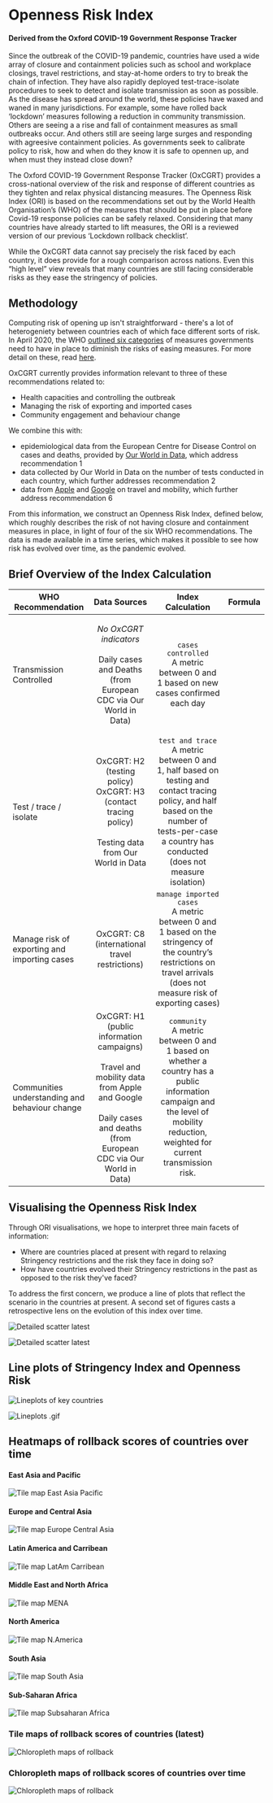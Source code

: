 # Openness Risk Index 
#### Derived from the Oxford COVID-19 Government Response Tracker 

Since the outbreak of the COVID-19 pandemic, countries have used a wide array of closure and containment policies such as school and workplace closings, travel restrictions, and stay-at-home orders to try to break the chain of infection. They have also rapidly deployed test-trace-isolate procedures to seek to detect and isolate transmission as soon as possible. As the disease has spread around the world, these policies have waxed and waned in many jurisdictions. For example, some have rolled back ‘lockdown’ measures following a reduction in community transmission. Others are seeing a a rise and fall of containment measures as small outbreaks occur. And others still are seeing large surges and responding with agreesive containment policies.  As governments seek to calibrate policy to risk, how and when do they know it is safe to opennen up, and when must they instead close down?

The Oxford COVID-19 Government Response Tracker (OxCGRT) provides a cross-national overview of the risk and response of different countries as they tighten and relax physical distancing measures. The Openness Risk Index (ORI) is based on the recommendations set out by the World Health Organisation’s (WHO) of the measures that should be put in place before Covid-19 response policies can be safely relaxed. Considering that many countries have already started to lift measures, the ORI is a reviewed version of our previous ‘Lockdown rollback checklist’.

While the OxCGRT data cannot say precisely the risk faced by each country, it does provide for a rough comparison across nations. Even this “high level” view reveals that many countries are still facing considerable risks as they ease the stringency of policies.

## Methodology 

Computing risk of opening up isn't straightforward - there's a lot of heterogeniety between countries each of which face different sorts of risk. In April 2020, the WHO [outlined six categories](https://apps.who.int/iris/bitstream/handle/10665/331773/WHO-2019-nCoV-Adjusting_PH_measures-2020.1-eng.pdf) of measures governments need to have in place to diminish the risks of easing measures. For more detail on these, read [here](https://apps.who.int/iris/bitstream/handle/10665/331773/WHO-2019-nCoV-Adjusting_PH_measures-2020.1-eng.pdf). 

OxCGRT currently provides information relevant to three of these recommendations related to: 
* Health capacities and controlling the outbreak 
* Managing the risk of exporting and imported cases
* Community engagement and behaviour change

We combine this with:
* epidemiological data from the European Centre for Disease Control on cases and deaths, provided by [Our World in Data](https://ourworldindata.org/coronavirus), which address recommendation 1
* data collected by Our World in Data on the number of tests conducted in each country, which further addresses recommendation 2
* data from [Apple](https://www.apple.com/covid19/mobility) and [Google](https://www.google.com/covid19/mobility/) on travel and mobility, which further address recommendation 6

From this information, we construct an Openness Risk Index, defined below, which roughly describes the risk of not having closure and containment measures in place, in light of four of the six WHO recommendations. The data is made available in a time series, which makes it possible to see how risk has evolved over time, as the pandemic evolved.

## Brief Overview of the Index Calculation

| WHO Recommendation | Data Sources | Index Calculation | Formula |
|--------------------|:------------:|:-----------------:|:-------:|
| Transmission Controlled|<p>_No OxCGRT indicators_ <br /> <br /> Daily cases and Deaths <br /> (from European CDC via Our World in Data) </p>|  `cases controlled` <br />A metric between 0 and 1 based on new cases confirmed each day|  |
| Test / trace / isolate| <p> OxCGRT: H2 (testing policy) <br /> OxCGRT: H3 (contact tracing policy)<br /> <br />  Testing data from Our World in Data </p>| `test and trace` <br /> A metric between 0 and 1, half based on testing and contact tracing policy, and half based on the number of tests-per-case a country has conducted (does not measure isolation)|
| Manage risk of exporting and importing cases | OxCGRT: C8 (international travel restrictions) | `manage imported cases` <br /> A metric between 0 and 1 based on the stringency of the country’s restrictions on travel arrivals (does not measure risk of exporting cases)|
|Communities understanding and behaviour change|OxCGRT: H1 (public information campaigns) <br /><br />  Travel and mobility data from Apple and Google <br /><br />  Daily cases and deaths <br />(from European CDC via Our World in Data) |`community` <br />A metric between 0 and 1 based on whether a country has a public information campaign and the level of mobility reduction, weighted for current transmission risk.|

## Visualising the Openness Risk Index

Through ORI visualisations, we hope to interpret three main facets of information: 
* Where are countries placed at present with regard to relaxing Stringency restrictions and the risk they face in doing so? 
* How have countries evolved their Stringency restrictions in the past as opposed to the risk they've faced?

To address the first concern, we produce a line of plots that reflect the scenario in the countries at present. A second set of figures casts a retrospective lens on the evolution of this index over time. 

![Detailed scatter latest](./graphs/new-score/detail_scatterSIroll_latest.png)

<!---[Scatter SI vs Rollback](/graphs/summary_scatterSIroll2020-06-28.png)--->

![Detailed scatter latest](./graphs/new-score/summary_scatterSIroll_latest.png)

## Line plots of Stringency Index and Openness Risk

![Lineplots of key countries](./graphs/new-score/lineplot_latest.png)

![Lineplots .gif](./temp/lineplot_fps2.gif)

## Heatmaps of rollback scores of countries over time 
#### East Asia and Pacific 
![Tile map East Asia Pacific](./graphs/new-score/tilemap_latest_East_Asia_Pacific.png)

#### Europe and Central Asia
![Tile map Europe Central Asia](./graphs/new-score/tilemap_latest_Europe_Central_Asia.png)

#### Latin America and Carribean
![Tile map LatAm Carribean](./graphs/new-score/tilemap_latest_Latin_America_Caribbean.png)

#### Middle East and North Africa
![Tile map MENA](./graphs/new-score/tilemap_latest_Middle_East_North_Africa.png)

#### North America
![Tile map N.America](./graphs/new-score/tilemap_latest_North_America.png)

#### South Asia
![Tile map South Asia](./graphs/new-score/tilemap_latest_South_Asia.png)

#### Sub-Saharan Africa
![Tile map Subsaharan Africa](./graphs/new-score/tilemap_latest_sub_Saharan_Africa.png)

### Tile maps of rollback scores of countries (latest)

![Chloropleth maps of rollback](./graphs/new-score/dailytilemap_latest.png)

### Chloropleth maps of rollback scores of countries over time

![Chloropleth maps of rollback](./graphs/new-score/chloropleth_latest.png)


